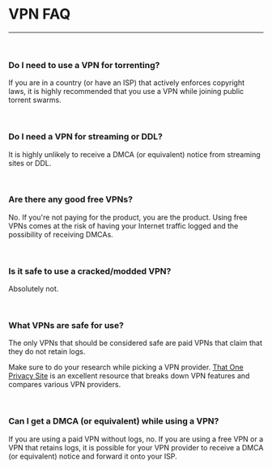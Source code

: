 # **VPN FAQ**

---

&nbsp;

### **Do I need to use a VPN for torrenting?**

If you are in a country (or have an ISP) that actively enforces copyright laws, it is highly recommended that you use a VPN while joining public torrent swarms.

&nbsp;

### **Do I need a VPN for streaming or DDL?**

It is highly unlikely to receive a DMCA (or equivalent) notice from streaming sites or DDL.

&nbsp;

### **Are there any good free VPNs?**

No. If you're not paying for the product, you are the product. Using free VPNs comes at the risk of having your Internet traffic logged and the possibility of receiving DMCAs.

&nbsp;

### **Is it safe to use a cracked/modded VPN?**

Absolutely not.

&nbsp;

### **What VPNs are safe for use?**

The only VPNs that should be considered safe are paid VPNs that claim that they do not retain logs. 

Make sure to do your research while picking a VPN provider. [That One Privacy Site](https://thatoneprivacysite.net/) is an excellent resource that breaks down VPN features and compares various VPN providers.

&nbsp;

### **Can I get a DMCA (or equivalent) while using a VPN?**

If you are using a paid VPN without logs, no. If you are using a free VPN or a VPN that retains logs, it is possible for your VPN provider to receive a DMCA (or equivalent) notice and forward it onto your ISP.

&nbsp;

